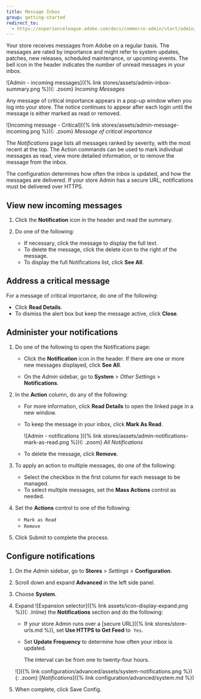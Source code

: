 ```yaml
---
title: Message Inbox
group: getting-started
redirect_to:
  - https://experienceleague.adobe.com/docs/commerce-admin/start/admin/tools/admin-message-inbox.html
---
```


Your store receives messages from Adobe on a regular basis. The messages are rated by importance and might refer to system updates, patches, new releases, scheduled maintenance, or upcoming events. The bell icon in the header indicates the number of unread messages in your inbox.

![Admin - incoming messages]({% link stores/assets/admin-inbox-summary.png %}){: .zoom}
_Incoming Messages_

Any message of critical importance appears in a pop-up window when you log into your store. The notice continues to appear after each login until the message is either marked as read or removed.

![Incoming message - Critical]({% link stores/assets/admin-message-incoming.png %}){: .zoom}
_Message of critical importance_

The _Notifications_ page lists all messages ranked by severity, with the most recent at the top. The Action commands can be used to mark individual messages as read, view more detailed information, or to remove the message from the inbox.

The configuration determines how often the inbox is updated, and how the messages are delivered. If your store Admin has a secure URL, notifications must be delivered over HTTPS.

## View new incoming messages

1. Click the **Notification** icon in the header and read the summary.

1. Do one of the following:

   - If necessary, click the message to display the full text.
   - To delete the message, click the delete icon to the right of the message.
   - To display the full Notifications list, click **See All**.

## Address a critical message

For a message of critical importance, do one of the following:

- Click **Read Details**.
- To dismiss the alert box but keep the message active, click **Close**.

## Administer your notifications

1. Do one of the following to open the Notifications page:

   - Click the **Notification** icon in the header. If there are one or more new messages displayed, click **See All**.

   - On the _Admin_ sidebar, go to **System** > _Other Settings_ > **Notifications**.

1. In the **Action** column, do any of the following:

   - For more information, click **Read Details** to open the linked page in a new window.

   - To keep the message in your inbox, click **Mark As Read**.

        ![Admin - notifications ]({% link stores/assets/admin-notifications-mark-as-read.png %}){: .zoom}
        _All Notifications_

   - To delete the message, click **Remove**.

1. To apply an action to multiple messages, do one of the following:

   - Select the checkbox in the first column for each message to be managed.
   - To select multiple messages, set the **Mass Actions** control as needed.

1. Set the **Actions** control to one of the following:

   - `Mark as Read`
   - `Remove`

1. Click <span class="btn">Submit</span> to complete the process.

## Configure notifications

1. On the _Admin_ sidebar, go to **Stores** > _Settings_ > **Configuration**.

1. Scroll down and expand **Advanced** in the left side panel.

1. Choose **System**.

1. Expand ![Expansion selector]({% link assets/icon-display-expand.png %}){: .Inline} the **Notifications** section and do the following:

   - If your store Admin runs over a [secure URL]({% link stores/store-urls.md %}), set **Use HTTPS to Get Feed** to  `Yes`.

   - Set **Update Frequency** to determine how often your inbox is updated.

      The interval can be from one to twenty-four hours.

   ![]({% link configuration/advanced/assets/system-notifications.png %}){: .zoom}
   [_Notifications_]({% link configuration/advanced/system.md %})

1. When complete, click <span class="btn">Save Config</span>.
